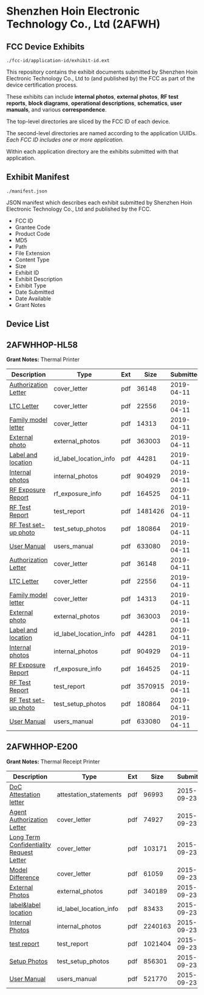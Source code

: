 # Shenzhen Hoin Electronic Technology Co., Ltd (2AFWH)
## FCC Device Exhibits

```
./fcc-id/application-id/exhibit-id.ext
```

This repository contains the exhibit documents submitted by Shenzhen Hoin Electronic Technology Co., Ltd to (and published by) the FCC as part of the device certification process.

These exhibits can include **internal photos**, **external photos**, **RF test reports**, **block diagrams**, **operational descriptions**, **schematics**, **user manuals**, and various **correspondence**.

The top-level directories are sliced by the FCC ID of each device.

The second-level directories are named according to the application UUIDs. *Each FCC ID includes one or more application.*

Within each application directory are the exhibits submitted with that application. 

## Exhibit Manifest

```
./manifest.json
```

JSON manifest which describes each exhibit submitted by Shenzhen Hoin Electronic Technology Co., Ltd and published by the FCC.

- FCC ID
- Grantee Code
- Product Code
- MD5
- Path
- File Extension
- Content Type
- Size
- Exhibit ID
- Exhibit Description
- Exhibit Type
- Date Submitted
- Date Available
- Grant Notes

## Device List
## 2AFWHHOP-HL58
**Grant Notes:** Thermal Printer

| Description | Type | Ext | Size | Submitted | Available |
| ----------- | ---- | --- | ---- | --------- | --------- |
| [Authorization Letter](2AFWHHOP-HL58/5728b284ea8e071b651afdedcc63702f/4235210.pdf) | cover_letter | pdf | 36148 | 2019-04-11 | 2019-04-11 |
| [LTC Letter](2AFWHHOP-HL58/5728b284ea8e071b651afdedcc63702f/4235211.pdf) | cover_letter | pdf | 22556 | 2019-04-11 | 2019-04-11 |
| [Family model letter](2AFWHHOP-HL58/5728b284ea8e071b651afdedcc63702f/4235212.pdf) | cover_letter | pdf | 14313 | 2019-04-11 | 2019-04-11 |
| [External photo](2AFWHHOP-HL58/5728b284ea8e071b651afdedcc63702f/4235213.pdf) | external_photos | pdf | 363003 | 2019-04-11 | 2019-04-11 |
| [Label and location](2AFWHHOP-HL58/5728b284ea8e071b651afdedcc63702f/4235214.pdf) | id_label_location_info | pdf | 44281 | 2019-04-11 | 2019-04-11 |
| [Internal photos](2AFWHHOP-HL58/5728b284ea8e071b651afdedcc63702f/4235215.pdf) | internal_photos | pdf | 904929 | 2019-04-11 | 2019-04-11 |
| [RF Exposure Report](2AFWHHOP-HL58/5728b284ea8e071b651afdedcc63702f/4235217.pdf) | rf_exposure_info | pdf | 164525 | 2019-04-11 | 2019-04-11 |
| [RF Test Report](2AFWHHOP-HL58/5728b284ea8e071b651afdedcc63702f/4235252.pdf) | test_report | pdf | 1481426 | 2019-04-11 | 2019-04-11 |
| [RF Test set-up photo](2AFWHHOP-HL58/5728b284ea8e071b651afdedcc63702f/4235220.pdf) | test_setup_photos | pdf | 180864 | 2019-04-11 | 2019-04-11 |
| [User Manual](2AFWHHOP-HL58/5728b284ea8e071b651afdedcc63702f/4235221.pdf) | users_manual | pdf | 633080 | 2019-04-11 | 2019-04-11 |
| [Authorization Letter](2AFWHHOP-HL58/b3df25aa7918b1a6889d5ae2aa99ec17/4235210.pdf) | cover_letter | pdf | 36148 | 2019-04-11 | 2019-04-11 |
| [LTC Letter](2AFWHHOP-HL58/b3df25aa7918b1a6889d5ae2aa99ec17/4235211.pdf) | cover_letter | pdf | 22556 | 2019-04-11 | 2019-04-11 |
| [Family model letter](2AFWHHOP-HL58/b3df25aa7918b1a6889d5ae2aa99ec17/4235212.pdf) | cover_letter | pdf | 14313 | 2019-04-11 | 2019-04-11 |
| [External photo](2AFWHHOP-HL58/b3df25aa7918b1a6889d5ae2aa99ec17/4235213.pdf) | external_photos | pdf | 363003 | 2019-04-11 | 2019-04-11 |
| [Label and location](2AFWHHOP-HL58/b3df25aa7918b1a6889d5ae2aa99ec17/4235214.pdf) | id_label_location_info | pdf | 44281 | 2019-04-11 | 2019-04-11 |
| [Internal photos](2AFWHHOP-HL58/b3df25aa7918b1a6889d5ae2aa99ec17/4235215.pdf) | internal_photos | pdf | 904929 | 2019-04-11 | 2019-04-11 |
| [RF Exposure Report](2AFWHHOP-HL58/b3df25aa7918b1a6889d5ae2aa99ec17/4235217.pdf) | rf_exposure_info | pdf | 164525 | 2019-04-11 | 2019-04-11 |
| [RF Test Report](2AFWHHOP-HL58/b3df25aa7918b1a6889d5ae2aa99ec17/4235219.pdf) | test_report | pdf | 3570915 | 2019-04-11 | 2019-04-11 |
| [RF Test set-up photo](2AFWHHOP-HL58/b3df25aa7918b1a6889d5ae2aa99ec17/4235220.pdf) | test_setup_photos | pdf | 180864 | 2019-04-11 | 2019-04-11 |
| [User Manual](2AFWHHOP-HL58/b3df25aa7918b1a6889d5ae2aa99ec17/4235221.pdf) | users_manual | pdf | 633080 | 2019-04-11 | 2019-04-11 |
## 2AFWHHOP-E200
**Grant Notes:** Thermal Receipt Printer

| Description | Type | Ext | Size | Submitted | Available |
| ----------- | ---- | --- | ---- | --------- | --------- |
| [DoC Attestation letter](2AFWHHOP-E200/48a658e8d87c64b48ace25afa16b0632/2758576.pdf) | attestation_statements | pdf | 96993 | 2015-09-23 | 2015-09-23 |
| [Agent Authorization Letter](2AFWHHOP-E200/48a658e8d87c64b48ace25afa16b0632/2758574.pdf) | cover_letter | pdf | 74927 | 2015-09-23 | 2015-09-23 |
| [Long Term Confidentiality Request Letter](2AFWHHOP-E200/48a658e8d87c64b48ace25afa16b0632/2758580.pdf) | cover_letter | pdf | 103171 | 2015-09-23 | 2015-09-23 |
| [Model Difference](2AFWHHOP-E200/48a658e8d87c64b48ace25afa16b0632/2758581.pdf) | cover_letter | pdf | 61059 | 2015-09-23 | 2015-09-23 |
| [External Photos](2AFWHHOP-E200/48a658e8d87c64b48ace25afa16b0632/2758577.pdf) | external_photos | pdf | 340189 | 2015-09-23 | 2015-09-23 |
| [label&label location](2AFWHHOP-E200/48a658e8d87c64b48ace25afa16b0632/2758579.pdf) | id_label_location_info | pdf | 83433 | 2015-09-23 | 2015-09-23 |
| [Internal Photos](2AFWHHOP-E200/48a658e8d87c64b48ace25afa16b0632/2758578.pdf) | internal_photos | pdf | 2240163 | 2015-09-23 | 2015-09-23 |
| [test report](2AFWHHOP-E200/48a658e8d87c64b48ace25afa16b0632/2758585.pdf) | test_report | pdf | 1021404 | 2015-09-23 | 2015-09-23 |
| [Setup Photos](2AFWHHOP-E200/48a658e8d87c64b48ace25afa16b0632/2758584.pdf) | test_setup_photos | pdf | 856301 | 2015-09-23 | 2015-09-23 |
| [User Manual](2AFWHHOP-E200/48a658e8d87c64b48ace25afa16b0632/2758586.pdf) | users_manual | pdf | 521770 | 2015-09-23 | 2015-09-23 |
